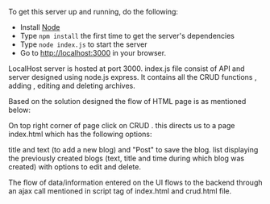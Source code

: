 To get this server up and running, do the following:

* Install [Node](http://nodejs.org)
* Type `npm install` the first time to get the server's dependencies
* Type `node index.js` to start the server
* Go to [http://localhost:3000](http://localhost:3000) in your browser. 

LocalHost server is hosted at port 3000. index.js file consist of API and server designed using node.js express. It contains all the CRUD functions , adding , editing and deleting archives.

Based on the solution designed the flow of HTML page is as mentioned below:

On top right corner of page click on CRUD . this directs us to a page index.html which has the following options:

title and text (to add a new blog) and "Post" to save the blog. 
list displaying the previously created blogs (text, title and time during which blog was created) with options to edit and delete.

The flow of data/information entered on the UI flows to the backend through an ajax call mentioned in script tag of index.html and crud.html file.